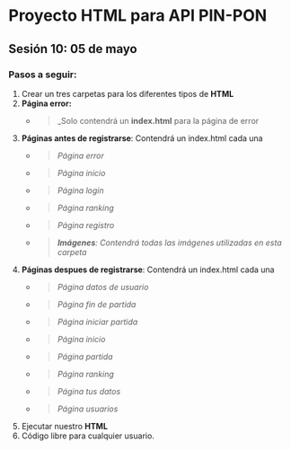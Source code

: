 # Proyecto HTML para API PIN-PON
## Sesión 10: 05 de mayo

### Pasos a seguir:
1. Crear un tres carpetas para los diferentes tipos de **HTML**
2. **Página error:**
    - >_Solo contendrá un **index.html** para la página de error
3. **Páginas antes de registrarse**: Contendrá un index.html cada una
    - >_Página error_
    - >_Página inicio_
    - >_Página login_
    - >_Página ranking_
    - >_Página registro_
    - >_**Imágenes**: Contendrá todas las imágenes utilizadas en esta carpeta_
3. **Páginas despues de registrarse**: Contendrá un index.html cada una
    - >_Página datos de usuario_
    - >_Página fin de partida_
    - >_Página iniciar partida_
    - >_Página inicio_
    - >_Página partida_
    - >_Página ranking_
    - >_Página tus datos_
    - >_Página usuarios_
3. Ejecutar nuestro **HTML**
4. Código libre para cualquier usuario.